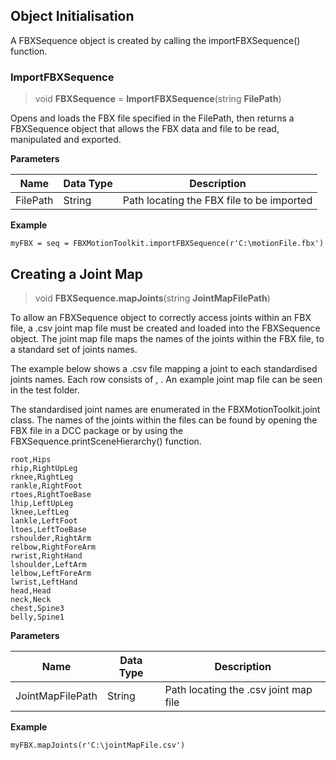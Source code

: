 ## Object Initialisation
A FBXSequence object is created by calling the importFBXSequence() function.
### ImportFBXSequence
> void **FBXSequence** = **ImportFBXSequence**(string **FilePath**)

Opens and loads the FBX file specified in the FilePath, then returns a FBXSequence object that allows the FBX data and file to be read, manipulated and exported.

**Parameters**

| Name | Data Type | Description |
| --- | --- | --- |
| FilePath | String | Path locating the FBX file to be imported |

**Example**
```
myFBX = seq = FBXMotionToolkit.importFBXSequence(r'C:\motionFile.fbx')
```
## Creating a Joint Map ##

> void **FBXSequence.mapJoints**(string **JointMapFilePath**)

To allow an FBXSequence object to correctly access joints within an FBX file, a .csv joint map file must be created and loaded into the FBXSequence object.  The joint map file maps the names of the joints within the FBX file, to a standard set of joints names.  

The example below shows a .csv file mapping a joint to each standardised joints names. Each row consists of <standardised FBXSequence jointname>, <jointname within fbx file>.  An example joint map file can be seen in the test folder.

The standardised joint names are enumerated in the FBXMotionToolkit.joint class.  The names of the joints within the files can be found by opening the FBX file in a DCC package or by using the FBXSequence.printSceneHierarchy() function.

```
root,Hips
rhip,RightUpLeg
rknee,RightLeg
rankle,RightFoot
rtoes,RightToeBase
lhip,LeftUpLeg
lknee,LeftLeg
lankle,LeftFoot
ltoes,LeftToeBase
rshoulder,RightArm
relbow,RightForeArm
rwrist,RightHand
lshoulder,LeftArm
lelbow,LeftForeArm
lwrist,LeftHand
head,Head
neck,Neck
chest,Spine3
belly,Spine1
```
**Parameters**

| Name | Data Type | Description |
| --- | --- | --- |
| JointMapFilePath | String | Path locating the .csv joint map file |

**Example**
```
myFBX.mapJoints(r'C:\jointMapFile.csv')
```
